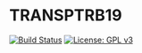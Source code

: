# TRANSPTRB19

[![Build Status](https://travis-ci.com/mwong009/TRANSPTRB19.svg?branch=master)](https://travis-ci.com/mwong009/TRANSPTRB19)
[![License: GPL v3](https://img.shields.io/badge/License-GPL%20v3-blue.svg)](https://www.gnu.org/licenses/gpl-3.0)
